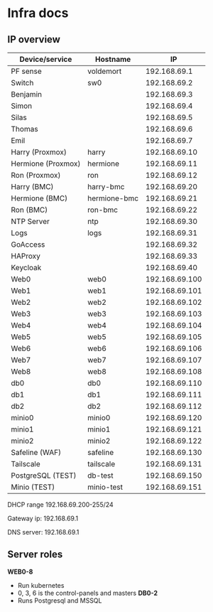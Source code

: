 # Infra docs

## IP overview
| Device/service     | Hostname     | IP             |
|--------------------|--------------|----------------|
| PF sense           | voldemort    | 192.168.69.1   |
| Switch             | sw0          | 192.168.69.2   |
| Benjamin           | <CLIENT>     | 192.168.69.3   |
| Simon              | <CLIENT>     | 192.168.69.4   |
| Silas              | <CLIENT>     | 192.168.69.5   |
| Thomas             | <CLIENT>     | 192.168.69.6   |
| Emil               | <CLIENT>     | 192.168.69.7   |
| Harry (Proxmox)    | harry        | 192.168.69.10  |
| Hermione (Proxmox) | hermione     | 192.168.69.11  |
| Ron (Proxmox)      | ron          | 192.168.69.12  |
| Harry (BMC)        | harry-bmc    | 192.168.69.20  |
| Hermione (BMC)     | hermione-bmc | 192.168.69.21  |
| Ron (BMC)          | ron-bmc      | 192.168.69.22  |
| NTP Server         | ntp          | 192.168.69.30  |
| Logs               | logs         | 192.168.69.31  |
| GoAccess           |              | 192.168.69.32  |
| HAProxy            |              | 192.168.69.33  |
| Keycloak           |              | 192.168.69.40  |
| Web0               | web0         | 192.168.69.100 |
| Web1               | web1         | 192.168.69.101 |
| Web2               | web2         | 192.168.69.102 |
| Web3               | web3         | 192.168.69.103 |
| Web4               | web4         | 192.168.69.104 |
| Web5               | web5         | 192.168.69.105 |
| Web6               | web6         | 192.168.69.106 |
| Web7               | web7         | 192.168.69.107 |
| Web8               | web8         | 192.168.69.108 |
| db0                | db0          | 192.168.69.110 |
| db1                | db1          | 192.168.69.111 |
| db2                | db2          | 192.168.69.112 |
| minio0             | minio0       | 192.168.69.120 |
| minio1             | minio1       | 192.168.69.121 |
| minio2             | minio2       | 192.168.69.122 |
| Safeline (WAF)     | safeline     | 192.168.69.130 |
| Tailscale          | tailscale    | 192.168.69.131 |
| PostgreSQL (TEST)  | db-test      | 192.168.69.150 |
| Minio (TEST)       | minio-test   | 192.168.69.151 |

DHCP range 192.168.69.200-255/24

Gateway ip: 192.168.69.1

DNS server: 192.168.69.1

## Server roles
__WEB0-8__
* Run kubernetes
* 0, 3, 6 is the control-panels and masters
__DB0-2__
* Runs Postgresql and MSSQL
